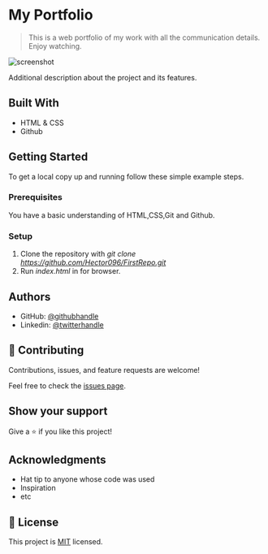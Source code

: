 # My Portfolio

> This is a web portfolio of my work with all the communication details. Enjoy watching.

![screenshot](./app_screenshot.PNG)

Additional description about the project and its features.

## Built With

- HTML & CSS
- Github



## Getting Started

To get a local copy up and running follow these simple example steps.

### Prerequisites

You have a basic understanding of HTML,CSS,Git and Github. 

### Setup

1. Clone the repository with *git clone https://github.com/Hector096/FirstRepo.git* 
2. Run *index.html* in for browser.




## Authors

- GitHub: [@githubhandle](https://github.com/Hector096)
- Linkedin: [@twitterhandle](https://www.linkedin.com/in/vishal-verma-9191b8126/)



## 🤝 Contributing

Contributions, issues, and feature requests are welcome!

Feel free to check the [issues page](https://github.com/Hector096/FirstRepo/issues).

## Show your support

Give a ⭐️ if you like this project!

## Acknowledgments

- Hat tip to anyone whose code was used
- Inspiration
- etc

## 📝 License

This project is [MIT](./MIT.md) licensed.